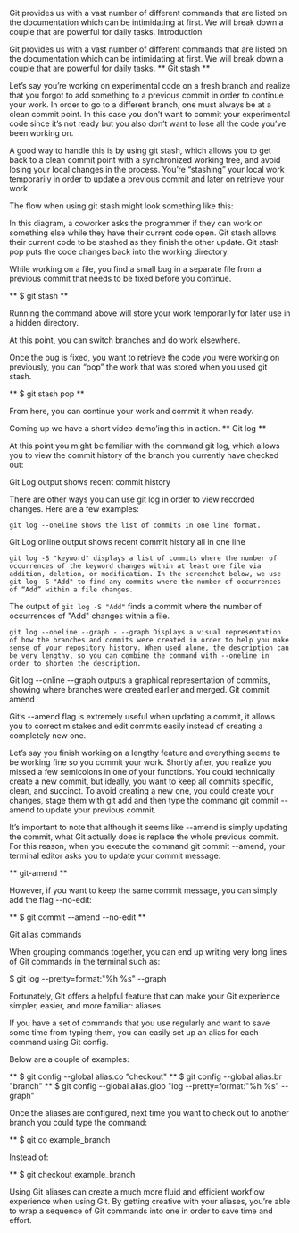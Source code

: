Git provides us with a vast number of different commands that are listed on the documentation which can be intimidating at first. We will break down a couple that are powerful for daily tasks.
Introduction

Git provides us with a vast number of different commands that are listed on the documentation which can be intimidating at first. We will break down a couple that are powerful for daily tasks.
** Git stash **

Let’s say you’re working on experimental code on a fresh branch and realize that you forgot to add something to a previous commit in order to continue your work. In order to go to a different branch, one must always be at a clean commit point. In this case you don’t want to commit your experimental code since it’s not ready but you also don’t want to lose all the code you’ve been working on.

A good way to handle this is by using git stash, which allows you to get back to a clean commit point with a synchronized working tree, and avoid losing your local changes in the process. You’re “stashing” your local work temporarily in order to update a previous commit and later on retrieve your work.

The flow when using git stash might look something like this:

In this diagram, a coworker asks the programmer if they can work on something else while they have their current code open. Git stash allows their current code to be stashed as they finish the other update. Git stash pop puts the code changes back into the working directory.

While working on a file, you find a small bug in a separate file from a previous commit that needs to be fixed before you continue.

** $ git stash **

Running the command above will store your work temporarily for later use in a hidden directory.

At this point, you can switch branches and do work elsewhere.

Once the bug is fixed, you want to retrieve the code you were working on previously, you can “pop” the work that was stored when you used git stash.

** $ git stash pop **

From here, you can continue your work and commit it when ready.

Coming up we have a short video demo’ing this in action.
** Git log **

At this point you might be familiar with the command git log, which allows you to view the commit history of the branch you currently have checked out:

Git Log output shows recent commit history

There are other ways you can use git log in order to view recorded changes. Here are a few examples:

    git log --oneline shows the list of commits in one line format.

Git Log online output shows recent commit history all in one line

    git log -S "keyword" displays a list of commits where the number of occurrences of the keyword changes within at least one file via addition, deletion, or modification. In the screenshot below, we use git log -S "Add" to find any commits where the number of occurrences of “Add” within a file changes.

The output of `git log -S "Add"` finds a commit where the number of occurrences of "Add" changes within a file.

    git log --oneline --graph - --graph Displays a visual representation of how the branches and commits were created in order to help you make sense of your repository history. When used alone, the description can be very lengthy, so you can combine the command with --oneline in order to shorten the description.

Git log --online --graph outputs a graphical representation of commits, showing where branches were created earlier and merged.
Git commit amend

Git’s --amend flag is extremely useful when updating a commit, it allows you to correct mistakes and edit commits easily instead of creating a completely new one.

Let’s say you finish working on a lengthy feature and everything seems to be working fine so you commit your work. Shortly after, you realize you missed a few semicolons in one of your functions. You could technically create a new commit, but ideally, you want to keep all commits specific, clean, and succinct. To avoid creating a new one, you could create your changes, stage them with git add and then type the command git commit --amend to update your previous commit.

It’s important to note that although it seems like --amend is simply updating the commit, what Git actually does is replace the whole previous commit. For this reason, when you execute the command git commit --amend, your terminal editor asks you to update your commit message:

** git-amend **

However, if you want to keep the same commit message, you can simply add the flag --no-edit:

** $ git commit --amend --no-edit **

Git alias commands

When grouping commands together, you can end up writing very long lines of Git commands in the terminal such as:

$ git log --pretty=format:"%h %s" --graph

Fortunately, Git offers a helpful feature that can make your Git experience simpler, easier, and more familiar: aliases.

If you have a set of commands that you use regularly and want to save some time from typing them, you can easily set up an alias for each command using Git config.

Below are a couple of examples:

** $ git config --global alias.co "checkout"
** $ git config --global alias.br "branch"
** $ git config --global alias.glop "log --pretty=format:"%h %s" --graph"

Once the aliases are configured, next time you want to check out to another branch you could type the command:

** $ git co example_branch

Instead of:

** $ git checkout example_branch

Using Git aliases can create a much more fluid and efficient workflow experience when using Git. By getting creative with your aliases, you’re able to wrap a sequence of Git commands into one in order to save time and effort.
